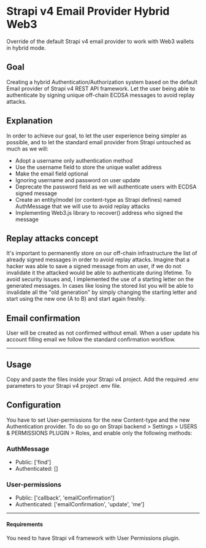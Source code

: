 # Strapi v4 Email Provider Hybrid Web3

Override of the default Strapi v4 email provider to work with Web3 wallets in hybrid mode.

## Goal

Creating a hybrid Authentication/Authorization system based on the default Email provider of Strapi v4 REST API
framework. Let the user being able to authenticate by signing unique off-chain ECDSA messages to avoid replay attacks.

## Explanation

In order to achieve our goal, to let the user experience being simpler as possible, and to let the standard email
provider from Strapi untouched as much as we will:

- Adopt a username only authentication method
- Use the username field to store the unique wallet address
- Make the email field optional
- Ignoring username and password on user update
- Deprecate the password field as we will authenticate users with ECDSA signed message
- Create an entity/model (or content-type as Strapi defines) named AuthMessage that we will use to avoid replay attacks
- Implementing Web3.js library to recover() address who signed the message



## Replay attacks concept

It's important to permanently store on our off-chain infrastructure the list of already signed messages in order to
avoid replay attacks. Imagine that a hacker was able to save a signed message from an user, if we do not invalidate it
the attacked would be able to authenticate during lifetime.
To avoid security issues and, I implemented the use of a starting letter on the generated messages. In cases like losing
the stored list you will be able to invalidate all the "old generation" by simply changing the starting letter and start
using the new one (A to B) and start again freshly.

## Email confirmation

User will be created as not confirmed without email. When a user update his account filling email we follow the standard confirmation workflow.

<hr/>

## Usage

Copy and paste the files inside your Strapi v4 project.
Add the required .env parameters to your Strapi v4 project .env file.

## Configuration

You have to set User-permissions for the new Content-type and the new Authentication provider. To do so go on Strapi backend > Settings > USERS & PERMISSIONS PLUGIN > Roles, and enable only the following methods:

### AuthMessage
- Public: ['find']
- Authenticated: []

### User-permissions
- Public: ['callback', 'emailConfirmation']
- Authenticated: ['emailConfirmation', 'update', 'me']

<hr/>

#### Requirements

You need to have Strapi v4 framework with User Permissions plugin.
